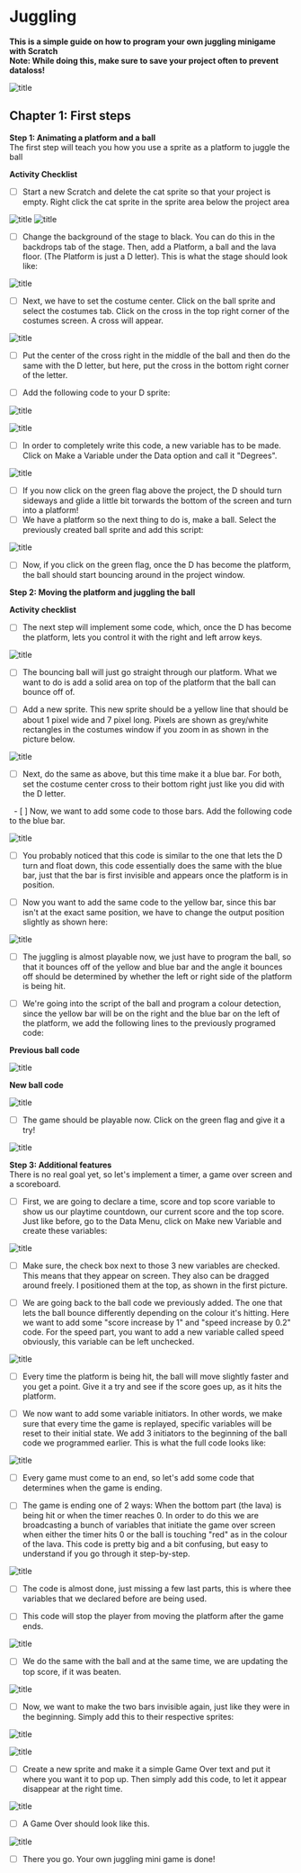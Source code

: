 # Juggling 

<b> This is a simple guide on how to program your own juggling minigame with Scratch </b>  
<b> Note: While doing this, make sure to save your project often to prevent dataloss! </b>

![title](https://github.com/JeyAl/internship/blob/master/Scratch_Images/Introduction_Screen.png)

## Chapter 1: First steps

<b>Step 1: Animating a platform and a ball</b>  
The first step will teach you how you use a sprite as a platform to juggle the ball
    
   <b>Activity Checklist</b>
   - [ ]  Start a new Scratch and delete the cat sprite so that your project is empty. Right click the cat sprite in the sprite area below the project area
   
![title](https://github.com/JeyAl/internship/blob/master/Scratch_Images/Del_Cat_en.png)
![title](https://github.com/JeyAl/internship/blob/master/Scratch_Images/Del_Cat_fr.png)


   
   - [ ]  Change the background of the stage to black. You can do this in the backdrops tab of the stage. Then, add a Platform, a ball and the lava floor. (The Platform is just a D letter). This is what the stage should look like:
   
![title](https://github.com/JeyAl/internship/blob/master/Scratch_Images/Base_Screen.png)

   - [ ] Next, we have to set the costume center. Click on the ball sprite and select the costumes tab. Click on the cross in the top right corner of the costumes screen. A cross will appear.  
   
![title](https://github.com/JeyAl/internship/blob/master/Scratch_Images/Cross_Select.png)
   
   - [ ] Put the center of the cross right in the middle of the ball and then do the same with the D letter, but here, put the cross in the bottom right corner of the letter.
   
   - [ ] Add the following code to your D sprite:
   
![title](https://github.com/JeyAl/internship/blob/master/Scratch_Images/D_Start.png)

![title](https://github.com/JeyAl/internship/blob/master/Scratch_Images/D_Glide.png)

   - [ ] In order to completely write this code, a new variable has to be made. Click on Make a Variable under the Data option and call it "Degrees".
   
![title](https://github.com/JeyAl/internship/blob/master/Scratch_Images/Variable.png)

   - [ ] If you now click on the green flag above the project, the D should turn sideways and glide a little bit torwards the bottom of the screen and turn into a platform!
   - [ ] We have a platform so the next thing to do is, make a ball. Select the previously created ball sprite and add this script:
   
![title](https://github.com/JeyAl/internship/blob/master/Scratch_Images/Ball_Bounce.png)

   - [ ] Now, if you click on the green flag, once the D has become the platform, the ball should start bouncing around in the project window.
   
<b>Step 2: Moving the platform and juggling the ball</b>

   <b>Activity checklist</b>
   - [ ] The next step will implement some code, which, once the D has become the platform, lets you control it with the right and left arrow keys.  
   
![title](https://github.com/JeyAl/internship/blob/master/Scratch_Images/D_move.png)

   - [ ] The bouncing ball will just go straight through our platform. What we want to do is add a solid area on top of the platform that the ball can bounce off of.
   
   - [ ] Add a new sprite. This new sprite should be a yellow line that should be about 1 pixel wide and 7 pixel long. Pixels are shown as grey/white rectangles in the costumes window if you zoom in as shown in the picture below.
   
![title](https://github.com/JeyAl/internship/blob/master/Scratch_Images/Yellow_Bar.png)

   - [ ] Next, do the same as above, but this time make it a blue bar. For both, set the costume center cross to their bottom right just like you did with the D letter.
   
   - [ ] Now, we want to add some code to those bars. Add the following code to the blue bar.
   
![title](https://github.com/JeyAl/internship/blob/master/Scratch_Images/Blue_Bar_Position.png)

   - [ ] You probably noticed that this code is similar to the one that lets the D turn and float down, this code essentially does the same with the blue bar, just that the bar is first invisible and appears once the platform is in position.
   
   - [ ]  Now you want to add the same code to the yellow bar, since this bar isn't at the exact same position, we have to change the output position slightly as shown here:

![title](https://github.com/JeyAl/internship/blob/master/Scratch_Images/Yellow_Bar_Position.png)

   - [ ] The juggling is almost playable now, we just have to program the ball, so that it bounces off of the yellow and blue bar and the angle it bounces off should be determined by whether the left or right side of the platform is being hit.
   
   - [ ] We're going into the script of the ball and program a colour detection, since the yellow bar will be on the right and the blue bar on the left of the platform, we add the following lines to the previously programed code:
   
   <b>Previous ball code</b>  
   
![title](https://github.com/JeyAl/internship/blob/master/Scratch_Images/Ball_Bounce.png)

   <b>New ball code</b>
   
![title](https://github.com/JeyAl/internship/blob/master/Ball_Propper_novar.png)
   
- [ ] The game should be playable now. Click on the green flag and give it a try!  

![title](https://github.com/JeyAl/internship/blob/master/Scratch_Images/demo.png)
  
<b>Step 3: Additional features</b>  
There is no real goal yet, so let's implement a timer, a game over screen and a scoreboard.  

- [ ] First, we are going to declare a time, score and top score variable to show us our playtime countdown, our current score and the top score. Just like before, go to the Data Menu, click on Make new Variable and create these variables:  

![title](https://github.com/JeyAl/internship/blob/master/Scratch_Images/Vars.png)

- [ ] Make sure, the check box next to those 3 new variables are checked. This means that they appear on screen. They also can be dragged around freely. I positioned them at the top, as shown in the first picture.  

- [ ] We are going back to the ball code we previously added. The one that lets the ball bounce differently depending on the colour it's hitting. Here we want to add some "score increase by 1" and "speed increase by 0.2" code. For the speed part, you want to add a new variable called speed obviously, this variable can be left unchecked.

![title](https://github.com/JeyAl/internship/blob/master/Scratch_Images/Score_Up.png)

- [ ] Every time the platform is being hit, the ball will move slightly faster and you get a point. Give it a try and see if the score goes up, as it hits the platform.  

- [ ] We now want to add some variable initiators. In other words, we make sure that every time the game is replayed, specific variables will be reset to their initial state. We add 3 initiators to the beginning of the ball code we programmed earlier. This is what the full code looks like:

![title](https://github.com/JeyAl/internship/blob/master/Scratch_Images/Ball_Full.png)  

- [ ] Every game must come to an end, so let's add some code that determines when the game is ending.  

- [ ] The game is ending one of 2 ways: When the bottom part (the lava) is being hit or when the timer reaches 0. In order to do this we are broadcasting a bunch of variables that initiate the game over screen when either the timer hits 0 or the ball is touching "red" as in the colour of the lava. This code is pretty big and a bit confusing, but easy to understand if you go through it step-by-step.

![title](https://github.com/JeyAl/internship/blob/master/Scratch_Images/Game_Over.png)

- [ ] The code is almost done, just missing a few last parts, this is where thee variables that we declared before are being used.  

- [ ] This code will stop the player from moving the platform after the game ends.  

![title](https://github.com/JeyAl/internship/blob/master/Scratch_Images/D_reset.png)

- [ ] We do the same with the ball and at the same time, we are updating the top score, if it was beaten.  

![title](https://github.com/JeyAl/internship/blob/master/Ball_reset.png)

- [ ] Now, we want to make the two bars invisible again, just like they were in the beginning. Simply add this to their respective sprites:

![title](https://github.com/JeyAl/internship/blob/master/Scratch_Images/Yellow_reset.png)

![title](https://github.com/JeyAl/internship/blob/master/Scratch_Images/Blue_reset.png)

- [ ] Create a new sprite and make it a simple Game Over text and put it where you want it to pop up. Then simply add this code, to let it appear disappear at the right time.

![title](https://github.com/JeyAl/internship/blob/master/Scratch_Images/GO_screen.png)

- [ ] A Game Over should look like this.  

![title](https://github.com/JeyAl/internship/blob/master/Scratch_Images/Done.png)

- [ ] There you go. Your own juggling mini game is done!









   
   
   



   
   
   
